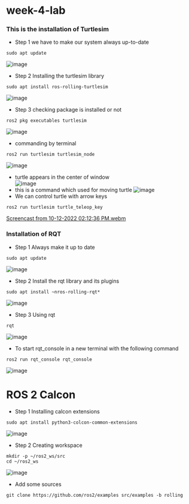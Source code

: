 # week-4-lab
### This is the installation of Turtlesim
- Step 1 we have to make our system always up-to-date
```
sudo apt update
```
![image](https://user-images.githubusercontent.com/95737530/195253041-824edf0c-1e0c-4c04-8eb9-d8f899296c1e.png)
- Step 2 Installing the turtlesim library
```
sudo apt install ros-rolling-turtlesim
```
![image](https://user-images.githubusercontent.com/95737530/195253482-f99daf75-2344-4296-97b0-1483f82bb005.png)
- Step 3 checking package is installed or not 
```
ros2 pkg executables turtlesim
```
![image](https://user-images.githubusercontent.com/95737530/195253945-021295d2-2850-4fa6-8026-44fdbd870162.png)
- commanding by terminal 
```
ros2 run turtlesim turtlesim_node
```
![image](https://user-images.githubusercontent.com/95737530/195254474-6eb4c9f6-ab09-44b6-9893-22875c1f9201.png)
- turtle appears in the center of window   
![image](https://user-images.githubusercontent.com/95737530/195254624-47fe5235-7227-4794-b8e2-ffa3f816764d.png)
- this is a command which used for moving turtle 
![image](https://user-images.githubusercontent.com/95737530/195255087-cef5a9d1-ce33-4c81-be8b-08a129f033b9.png)
- We can control turtle with arrow keys
```
ros2 run turtlesim turtle_teleop_key
```

[Screencast from 10-12-2022 02:12:36 PM.webm](https://user-images.githubusercontent.com/95737530/195261460-1fb2205d-f27c-47c1-839c-b945ef078106.webm)
### Installation of RQT
- Step 1 Always make it up to date 
```
sudo apt update
```
![image](https://user-images.githubusercontent.com/95737530/195263029-580599aa-08d6-4094-b109-2e5d4928e2e0.png)
- Step 2 Install the rqt library and its plugins
```
sudo apt install ~nros-rolling-rqt*
```
![image](https://user-images.githubusercontent.com/95737530/195263370-ab619f4d-5c22-430d-81d5-31a6f5b24b65.png)
- Step 3 Using rqt
```
rqt
```
![image](https://user-images.githubusercontent.com/95737530/195264887-71516f39-bb9b-4cb9-8f52-dedc30aaa59a.png)
- To start rqt_console in a new terminal with the following command
```
ros2 run rqt_console rqt_console
```

![image](https://user-images.githubusercontent.com/95737530/195265221-8ee66513-cb92-42e0-9958-e53433fb6fb4.png)
# ROS 2 Calcon
- Step 1 Installing calcon extensions
```
sudo apt install python3-colcon-common-extensions
```

![image](https://user-images.githubusercontent.com/95737530/195266583-6d871c25-3d74-4af4-bacc-ccbc8cec94ae.png)
- Step 2 Creating workspace
```
mkdir -p ~/ros2_ws/src
cd ~/ros2_ws
```
![image](https://user-images.githubusercontent.com/95737530/195267230-459851a6-23c9-4698-b5c9-499cbd266f4f.png)
- Add some sources
```
git clone https://github.com/ros2/examples src/examples -b rolling
```
